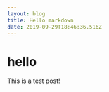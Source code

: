 ```yaml
---
layout: blog
title: Hello markdown
date: 2019-09-29T18:46:36.516Z
---
```


<h1>hello</h1>

This is a test post!

